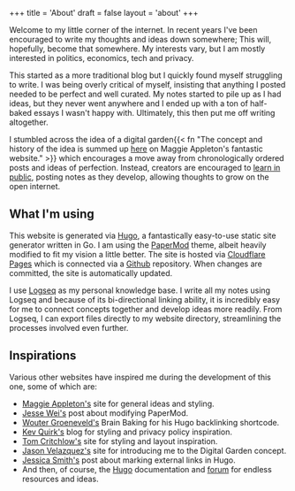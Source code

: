 +++
title = 'About'
draft = false
layout = 'about'
+++

Welcome to my little corner of the internet. In recent years I've been encouraged to write my thoughts and ideas down somewhere; This will, hopefully, become that somewhere. My interests vary, but I am mostly interested in politics, economics, tech and privacy. 

This started as a more traditional blog but I quickly found myself struggling to write. I was being overly critical of myself, insisting that anything I posted needed to be perfect and well curated. My notes started to pile up as I had ideas, but they never went anywhere and I ended up with a ton of half-baked essays I wasn't happy with. Ultimately, this then put me off writing altogether.

I stumbled across the idea of a digital garden{{< fn "The concept and history of the idea is summed up [here](https://maggieappleton.com/garden-history) on Maggie Appleton's fantastic website." >}} which encourages a move away from chronologically ordered posts and ideas of perfection. Instead, creators are encouraged to [learn in public](https://www.swyx.io/learn-in-public),  posting notes as they develop, allowing thoughts to grow on the open internet.

## What I'm using
This website is generated via [Hugo](https://gohugo.io/), a fantastically easy-to-use static site generator written in Go. I am using the [PaperMod](https://github.com/adityatelange/hugo-PaperMod) theme, albeit heavily modified to fit my vision a little better. The site is hosted via [Cloudflare Pages](https://pages.cloudflare.com/) which is connected via a [Github](https://github.com/sailseaplymouth) repository. When changes are committed, the site is automatically updated.

I use [Logseq](https://logseq.com/) as my personal knowledge base. I write all my notes using Logseq and because of its bi-directional linking ability, it is incredibly easy for me to connect concepts together and develop ideas more readily. From Logseq, I can export files directly to my website directory, streamlining the processes involved even further.

## Inspirations
Various other websites have inspired me during the development of this one, some of which are:
- [Maggie Appleton's](https://maggieappleton.com/) site for general ideas and styling.
- [Jesse Wei's](https://jessewei.dev/blog/2023/papermod) post about modifying PaperMod.
- [Wouter Groeneveld's](https://brainbaking.com/) Brain Baking for his Hugo backlinking shortcode.
- [Kev Quirk's](https://kevquirk.com/) blog for styling and privacy policy inspiration.
- [Tom Critchlow's](https://tomcritchlow.com/) site for styling and layout inspiration.
- [Jason Velazquez's](https://www.fromjason.xyz) site for introducing me to the Digital Garden concept.
- [Jessica Smith's](https://www.jayeless.net/2021/08/hugo-mark-external-links.html) post about marking external links in Hugo.
- And then, of course, the [Hugo](https://gohugo.io/documentation/) documentation and [forum](https://discourse.gohugo.io/) for endless resources and ideas.

